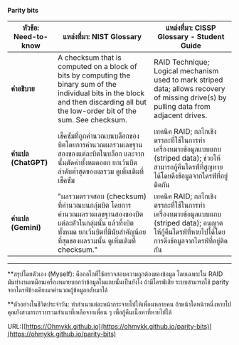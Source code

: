 **Parity bits**

| **หัวข้อ: Need-to-know**    | **แหล่งที่มา: NIST Glossary**  | **แหล่งที่มา: CISSP Glossary - Student Guide**                                                                                                                                   |
|-------------------|--------------------------------------------------------------------------------------------------------------------------------------|----------------------------------------------------------------------------------------------------------------------------------------------------------|
| **คำอธิบาย**     |A checksum that is computed on a block of bits by computing the binary sum of the individual bits in the block and then discarding all but the low-order bit of the sum. See checksum.  | RAID Technique; Logical mechanism used to mark striped data; allows recovery of missing drive(s) by pulling data from adjacent drives.  |
| **คำแปล (ChatGPT)** | เช็คซัมที่ถูกคำนวณบนบล็อกของบิตโดยการคำนวณผลรวมเลขฐานสองของแต่ละบิตในบล็อก และจากนั้นตัดค่าทั้งหมดออก ยกเว้นบิตลำดับต่ำสุดของผลรวม ดูเพิ่มเติมที่เช็คซัม | เทคนิค RAID; กลไกเชิงตรรกะที่ใช้ในการทำเครื่องหมายข้อมูลแบบแถบ (striped data); ช่วยให้สามารถกู้คืนไดรฟ์ที่สูญหายได้โดยดึงข้อมูลจากไดรฟ์ที่อยู่ติดกัน   |
| **คำแปล (Gemini)** | "ผลรวมตรวจสอบ (checksum) ที่คำนวณบนกลุ่มบิต โดยการคำนวณผลรวมเลขฐานสองของบิตแต่ละตัวในกลุ่มนั้น แล้วทิ้งบิตทั้งหมด ยกเว้นบิตที่มีนัยสำคัญน้อยที่สุดของผลรวมนั้น ดูเพิ่มเติมที่ checksum."| เทคนิค RAID; กลไกเชิงตรรกะที่ใช้ในการทำเครื่องหมายข้อมูลแบบแถบ (striped data); อนุญาตให้กู้คืนไดรฟ์ที่หายไปได้โดยการดึงข้อมูลจากไดรฟ์ที่อยู่ติดกัน |


---

**สรุปโดยตัวเอง (Myself): คือกลไกที่ใช้ตรวจสอบความถูกต้องของข้อมูล โดยเฉพาะใน RAID มันทำงานเหมือนเครื่องหมายบอกว่าข้อมูลในแถบนั้นเป็นยังไง ถ้ามีไดรฟ์เสีย ระบบสามารถใช้ parity จากไดรฟ์ข้างเคียงมาคำนวณกู้ข้อมูลกลับมาได้
 

**ตัวอย่างในชีวิตประจำวัน: ทำสำเนาแต่ละหน้ากระจายไปให้เพื่อนหลายคน ถ้าหน้าใดหน้าหนึ่งหายไป คุณยังสามารถรวบรวมสำเนาที่เหลือจากเพื่อน ๆ เพื่อกู้คืนเนื้อหาที่หายไปได้

URL:[[https://Ohmykk.github.io](https://ohmykk.github.io/parity-bits)](https://ohmykk.github.io/parity-bits)
